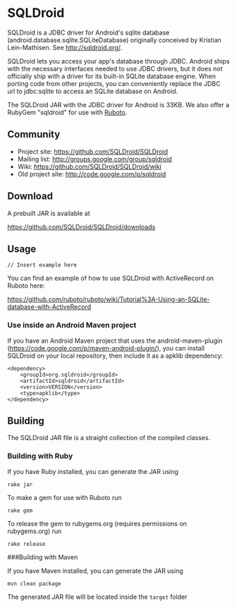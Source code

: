 # SQLDroid

SQLDroid is a JDBC driver for Android's sqlite database (android.database.sqlite.SQLiteDatabase) originally conceived by Kristian Lein-Mathisen. See http://sqldroid.org/.

SQLDroid lets you access your app's database through JDBC. Android ships with the necessary interfaces needed to use JDBC drivers, but it does not officially ship with a driver for its built-in SQLite database engine.  When porting code from other projects, you can conveniently replace the JDBC url to jdbc:sqlite to access an SQLite database on Android.

The SQLDroid JAR with the JDBC driver for Android is 33KB.  We also offer a RubyGem "sqldroid" for use with [Ruboto](http://ruboto.org/).

## Community

* Project site: https://github.com/SQLDroid/SQLDroid
* Mailing list: http://groups.google.com/group/sqldroid
* Wiki: https://github.com/SQLDroid/SQLDroid/wiki
* Old project site: http://code.google.com/p/sqldroid

## Download

A prebuilt JAR is available at

https://github.com/SQLDroid/SQLDroid/downloads

## Usage

```
// Insert example here
```

You can find an example of how to use SQLDroid with ActiveRecord on Ruboto here:

https://github.com/ruboto/ruboto/wiki/Tutorial%3A-Using-an-SQLite-database-with-ActiveRecord

### Use inside an Android Maven project

If you have an Android Maven project that uses the android-maven-plugin (https://code.google.com/p/maven-android-plugin/), you can install SQLDroid on your local repository, then include it as a apklib dependency:

```
<dependency>
	<groupId>org.sqldroid</groupId>
	<artifactId>sqldroid</artifactId>
	<version>VERSION</version>
	<type>apklib</type>
</dependency>
```
## Building

The SQLDroid JAR file is a straight collection of the compiled classes.  

### Building with Ruby

If you have Ruby installed, you can generate the JAR using

```rake jar```

To make a gem for use with Ruboto run

```rake gem```

To release the gem to rubygems.org (requires permissions on rubygems.org) run

```rake release```

###Building with Maven

If you have Maven installed, you can generate the JAR using

```mvn clean package```

The generated JAR file will be located inside the ```target``` folder
